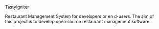 TastyIgniter

Restaurant Management System for developers or en d-users. The aim of this project is to develop open source restaurant management software.
